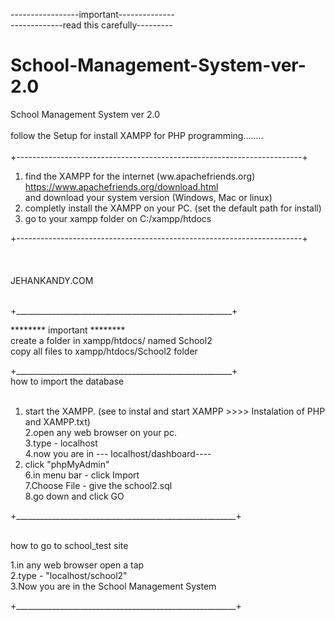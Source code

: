 -----------------important--------------<br>
-------------read this carefully---------<bt>
# School-Management-System-ver-2.0
School Management System ver 2.0 
<br><br>
follow the Setup for install XAMPP for PHP programming........<br><br>
+-----------------------------------------------------------------------+<br>

1. find the XAMPP for the internet (ww.apachefriends.org)
  https://www.apachefriends.org/download.html <br> and download your system version (Windows, Mac or linux)
2. completly install the XAMPP on your PC. (set the default path for install) 
3. go to your xampp folder on C:/xampp/htdocs

 +-----------------------------------------------------------------------+<br>
<br><br><br>
JEHANKANDY.COM<br><br>

+______________________________________________________+<br>


********   important  ********<br>
create a folder in xampp/htdocs/ named School2<br>
copy all files to xampp/htdocs/School2 folder<br>

+______________________________________________________+<br>
how to import the database<br><br>

1. start the XAMPP. (see to instal and start XAMPP   >>>>    Instalation of PHP and XAMPP.txt)<br>
2.open any web browser on your pc.<br>
3.type - localhost<br>
4.now you are in --- localhost/dashboard----<br>
5. click "phpMyAdmin"<br>
6.in menu bar - click Import<br>
7.Choose File - give the school2.sql<br>
8.go down and click GO<br>

+_______________________________________________________+<br><br>

how to go to school_test site<br>

1.in any web browser open a tap<br>
2.type - "localhost/school2"<br>
3.Now you are in the School Management System<br>

+_______________________________________________________+ <br><br>
